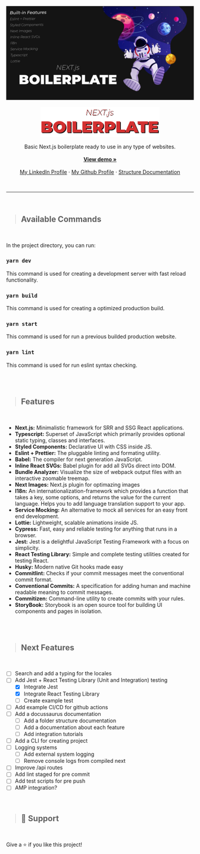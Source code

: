 <img src="docs/images/cover.jpg">
<br>
<br>
<div align="center">
  <a href="https://github.com/matheusAlvarenga/next-boilerplate">
    <img src="docs/images/logo.png" alt="Logo" width="320">
  </a>

  <p align="center">
    Basic Next.js boilerplate ready to use in any type of websites.
    <br />
    <br />
    <a href="https://next-boilerplate-tan.vercel.app/"><strong>View demo »</strong></a>
    <br />
    <br />
    <a href="https://br.linkedin.com/in/matheus-alvarenga-de-oliveira">My LinkedIn Profile</a>
    ·
    <a href="https://github.com/matheusAlvarenga">My Github Profile</a>
    ·
    <a href="https://github.com/matheusAlvarenga/next-boilerplate/blob/master/docs/folders-and-files.md">Structure Documentation</a>
</div>

<br>
<hr>
<br>

> ## Available Commands

<div>

<br>

  In the project directory, you can run:
  
  ### `yarn dev`
  
  This command is used for creating a development server with fast reload functionality.
  
  ### `yarn build`
  
  This command is used for creating a optimized production build.
  
  ### `yarn start`
  
  This command is used for run a previous builded production website.
  
  ### `yarn lint`
  
  This command is used for run eslint syntax checking.

<br>

</div>

<br>

> ## Features

<br>

<div>

  * **Next.js:** Minimalistic framework for SRR and SSG React applications.
  * **Typescript:** Superset of JavaScript which primarily provides optional static typing, classes and interfaces.
  * **Styled Components:** Declarative UI with CSS inside JS.
  * **Eslint + Prettier:** The pluggable linting and formating utility.
  * **Babel:**  The compiler for next generation JavaScript.
  * **Inline React SVGs:** Babel plugin for add all SVGs direct into DOM.
  * **Bundle Analyzer:** Visualize the size of webpack output files with an interactive zoomable treemap.
  * **Next Images:** Next.js plugin for optimazing images
  * **I18n:** An internationalization-framework which provides a function that takes a key, some options, and returns the value for the current language. Helps you to add language translation support to your app.
  * **Service Mocking:** An alternative to mock all services for an easy front end development.
  * **Lottie:** Lightweight, scalable animations inside JS.
  * **Cypress:** Fast, easy and reliable testing for anything that runs in a browser.
  * **Jest:** Jest is a delightful JavaScript Testing Framework with a focus on simplicity.
  * **React Testing Library:** Simple and complete testing utilities created for testing React.
  * **Husky:** Modern native Git hooks made easy
  * **Commitlint:** Checks if your commit messages meet the conventional commit format.
  * **Conventional Commits:** A specification for adding human and machine readable meaning to commit messages.
  * **Commitizen:** Command-line utility to create commits with your rules. 
  * **StoryBook:** Storybook is an open source tool for building UI components and pages in isolation. 

<br>

</div>

<br>

> ## Next Features

<br>

<div>

  - [ ] Search and add a typing for the locales
  - [ ] Add Jest + React Testing Library (Unit and Integration) testing
    - [X] Integrate Jest
    - [X] Integrate React Testing Library
    - [ ] Create example test
  - [ ] Add example CI/CD for github actions
  - [ ] Add a docussaurus documentation
    - [ ] Add a folder structure documentation
    - [ ] Add a documentation about each feature
    - [ ] Add integration tutorials
  - [ ] Add a CLI for creating project
  - [ ] Logging systems
    - [ ] Add external system logging
    - [ ] Remove console logs from compiled next
  - [ ] Improve /api routes
  - [ ] Add lint staged for pre commit
  - [ ] Add test scripts for pre push
  - [ ] AMP integration?

</div>

<br>

> ## 🤝 Support

<br>

Give a ⭐️ if you like this project!
